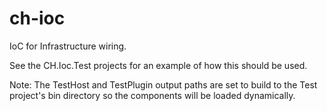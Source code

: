 ch-ioc
======

IoC for Infrastructure wiring.

See the CH.Ioc.Test projects for an example of how this should be used.

Note: The TestHost and TestPlugin output paths are set to build to the Test project's bin directory so the components will be loaded dynamically.
